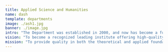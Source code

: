 ```yaml
---
title: Applied Science and Humanities
name: dash
template: departments
image: ./ash1.jpg
banner: ./image.jpg
intro: "The Department was established in 2000, and now has become a full-fledged department with advanced laboratory facilities to train the students to meet the current needs of the fast changing industrial scenario. "
vision: "To become a recognized leading institute offering high-quality professional education leading to academic excellence to a large number of talented students."
mission: "To provide quality in both the theoretical and applied foundations of computer science and train students to effectively apply this education to solve real world problems."
---
```

